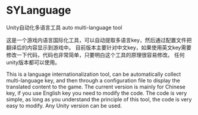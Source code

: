 # SYLanguage
Unity自动化多语言工具 auto multi-language tool

这是一个游戏内语言国际化工具，可以自动提取多语言key，然后通过配置文件把翻译后的内容显示到游戏中。
目前版本主要针对中文key，如果使用英文key需要修改一下代码，代码也非常简单，只要明白这个工具的原理很容易修改。
任何unity版本都可以使用。

This is a language internationalization tool, can be automatically collect multi-language key, 
and then through a configuration file to display the translated content to the game.
The current version is mainly for Chinese key, if you use English key you need to modify the code.
The code is very simple, as long as you understand the principle of this tool, 
the code is very easy to modify.
Any Unity version can be used.
